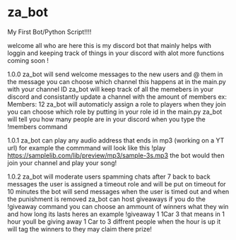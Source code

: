 # za_bot

My First Bot/Python Script!!!!

welcome all who are here this is my discord bot that mainly helps with loggin and keeping track of things in your discord with alot more functions coming soon !

1.0.0
za_bot will send welcome messages to the new users and @ them in the message you can choose which channel this happens at in the main.py with your channel ID
za_bot will keep track of all the memebers in your discord and consistantly update a channel with the amount of members
ex: Members: 12
za_bot will automaticly assign a role to players when they join you can choose which role by putting in your role id in the main.py
za_bot will tell you how many people are in your discord when you type the !members command 

1.0.1
za_bot can play any audio address that ends in mp3 (working on a YT url) for example the commmand will look like this !play https://samplelib.com/lib/preview/mp3/sample-3s.mp3 the bot would then join your channel and play your song!

1.0.2
za_bot will moderate users spamming chats after 7 back to back messages the user is assigned a timeout role and will be put on timeout for 10 minutes the bot will send messages when the user is timed out and when the punishment is removed
za_bot can host giveaways if you do the !giveaway command you can choose an ammount of winners what they win and how long its lasts heres an example !giveaway 1 1Car 3 that means in 1 hour youll be giving away 1 Car to 3 diffrent people when the hour is up it will tag the winners to they may claim there prize!
